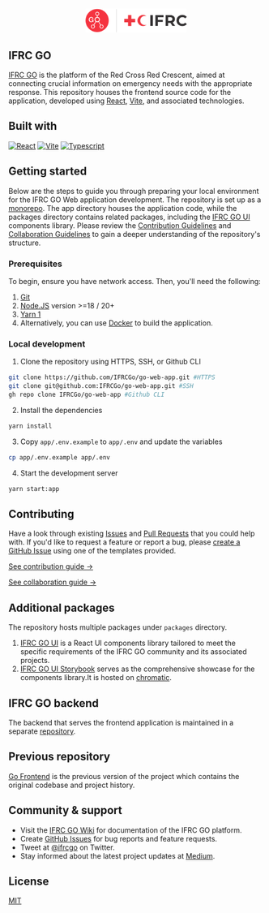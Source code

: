 <p align="center">
  <br />
  <a href="https://go.ifrc.org/">
    <picture>
      <img src="./app/src/assets/icons/go-logo-2020.svg" width="200px">
    </picture>
  </a>
</p>

## IFRC GO

[IFRC GO](https://go.ifrc.org/) is the platform of the Red Cross Red Crescent, aimed at connecting crucial information on emergency needs with the appropriate response. This repository houses the frontend source code for the application, developed using [React](https://react.dev/), [Vite](https://vitejs.dev/), and associated technologies.

## Built with

 [![React][react-shields]][react-url] [![Vite][vite-shields]][vite-url] [![Typescript][typescript-shields]][typescript-url]

## Getting started

Below are the steps to guide you through preparing your local environment for the IFRC GO Web application development. The repository is set up as a [monorepo](https://monorepo.tools/). The app directory houses the application code, while the packages directory contains related packages, including the [IFRC GO UI](https://www.npmjs.com/package/@ifrc-go/ui) components library. Please review the [Contribution Guidelines](./CONTRIBUTING.md) and [Collaboration Guidelines](./COLLABORATING.md) to gain a deeper understanding of the repository's structure.

### Prerequisites

To begin, ensure you have network access. Then, you'll need the following:
1. [Git](https://git-scm.com/)
2. [Node.JS](https://nodejs.org/en/) version >=18 / 20+
3. [Yarn 1](https://classic.yarnpkg.com/en/)
4. Alternatively, you can use [Docker](https://www.docker.com/) to build the application.

### Local development

1. Clone the repository using HTTPS, SSH, or Github CLI
```bash
git clone https://github.com/IFRCGo/go-web-app.git #HTTPS
git clone git@github.com:IFRCGo/go-web-app.git #SSH
gh repo clone IFRCGo/go-web-app #Github CLI
```
2. Install the dependencies
```bash
yarn install
```
3. Copy `app/.env.example` to `app/.env` and update the variables
```bash
cp app/.env.example app/.env
```
4. Start the development server
```bash
yarn start:app
```
## Contributing

Have a look through existing [Issues](https://github.com/IFRCGo/go-web-app/issues) and [Pull Requests](https://github.com/IFRCGo/go-web-app/pulls) that you could help with. If you'd like to request a feature or report a bug, please [create a GitHub Issue](https://github.com/IFRCGo/go-web-app/issues/new/choose) using one of the templates provided.

[See contribution guide →](./CONTRIBUTING.md)

[See collaboration guide →](./COLLABORATING.md)



## Additional packages

The repository hosts multiple packages under `packages` directory.
 1. [IFRC GO UI](https://github.com/IFRCGo/go-web-app/tree/develop/packages/ui) is a React UI components library tailored to meet the specific requirements of the IFRC GO community and its associated projects.
 2. [IFRC GO UI Storybook](https://github.com/IFRCGo/go-web-app/tree/develop/packages/go-ui-storybook) serves as the comprehensive showcase for the components library.It is hosted on [chromatic](https://66557be6b68dacbf0a96db23-zctxglhsnk.chromatic.com/).

## IFRC GO backend

The backend that serves the frontend application is maintained in a separate [repository](https://github.com/IFRCGo/go-api/).

## Previous repository

[Go Frontend](https://github.com/IFRCGo/go-frontend) is the previous version of the project which contains the original codebase and project history.

## Community & support

- Visit the [IFRC GO Wiki](https://go-wiki.ifrc.org/) for documentation of the IFRC GO platform.
- Create [GitHub Issues](https://github.com/IFRCGo/go-web-app/issues) for bug reports and feature requests.
- Tweet at [@ifrcgo](https://twitter.com/ifrcgo) on Twitter.
- Stay informed about the latest project updates at [Medium](https://ifrcgoproject.medium.com/).

## License

[MIT](https://github.com/IFRCGo/go-web-app/blob/develop/LICENSE)

<!-- MARKDOWN LINKS & IMAGES -->
<!-- https://www.markdownguide.org/basic-syntax/#reference-style-links -->
[react-shields]: https://img.shields.io/badge/react-%2320232a.svg?style=for-the-badge&logo=react&logoColor=%2361DAFB
[react-url]: https://reactjs.org/
[vite-shields]: https://img.shields.io/badge/vite-%23646CFF.svg?style=for-the-badge&logo=vite&logoColor=white
[vite-url]: https://vitejs.dev/
[typescript-shields]: https://img.shields.io/badge/typescript-%23007ACC.svg?style=for-the-badge&logo=typescript&logoColor=white
[typescript-url]: https://www.typescriptlang.org/
